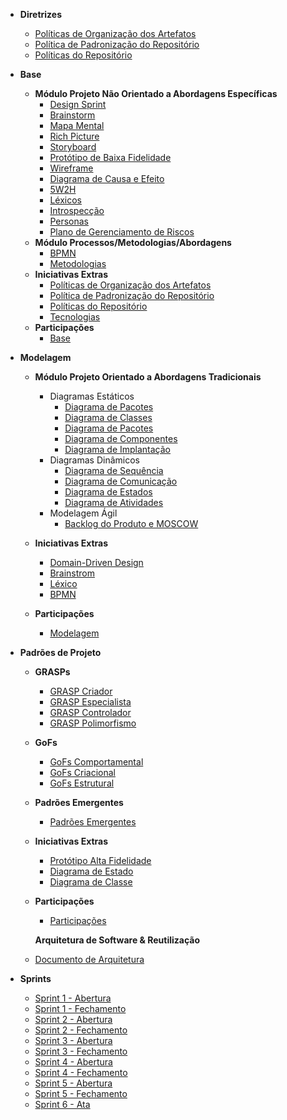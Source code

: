 <!-- docs/_sidebar.md -->

- **Diretrizes**
    - [Políticas de Organização dos Artefatos](./politicas/politicas_artefatos.md)
    - [Política de Padronização do Repositório](./politicas/politicas_padronizacao.md)
    - [Políticas do Repositório](./politicas/politicas_repositorio.md)

- **Base**

  - **Módulo Projeto Não Orientado a Abordagens Específicas**
    - [Design Sprint](base/design_sprint.md)
    - [Brainstorm](base/brainstorm.md)
    - [Mapa Mental](base/mapa_mental.md)
    - [Rich Picture](base/rich_picture.md)
    - [Storyboard](base/storyboard.md)
    - [Protótipo de Baixa Fidelidade](base/prototipo_baixa_fidelidade.md)
    - [Wireframe](base/wireframe.md)
    - [Diagrama de Causa e Efeito](base/diagrama_causa_efeito.md)
    - [5W2H](base/5w2h.md)
    - [Léxicos](base/l%C3%A9xico.md)
    - [Introspecção](base/introspeccao.md)
    - [Personas](base/personas.md)
    - [Plano de Gerenciamento de Riscos](base/tap.md)
  - **Módulo Processos/Metodologias/Abordagens**
    - [BPMN](base/bpmn.md)
    - [Metodologias](base/metodologia.md)
  - **Iniciativas Extras**
    - [Políticas de Organização dos Artefatos](politicas/politicas_artefatos.md)
    - [Política de Padronização do Repositório](politicas/politicas_padronizacao.md)
    - [Políticas do Repositório](politicas/politicas_repositorio.md)
    - [Tecnologias](base/tecnologias.md)
  - **Participações**
    - [Base](base/participacoes_base.md)

- **Modelagem**

  - **Módulo Projeto Orientado a Abordagens Tradicionais**
    - Diagramas Estáticos
      - [Diagrama de Pacotes](modelagem/DiagramasEstaticos/DiagramaDePacotes.md)
      - [Diagrama de Classes](modelagem/diagrama_classe.md)
      - [Diagrama de Pacotes](modelagem/diagrama_pacotes.md)
      - [Diagrama de Componentes](modelagem/diagrama_componentes.md)
      - [Diagrama de Implantação](modelagem/diagrama_implantacao.md)
    - Diagramas Dinâmicos
        - [Diagrama de Sequência](modelagem/diagrama_sequencia.md)
        - [Diagrama de Comunicação](modelagem/diagrama_comunicacao.md)
        - [Diagrama de Estados](modelagem/diagrama_estados.md)
        - [Diagrama de Atividades](modelagem/diagrama_atividades.md)
    - Modelagem Ágil
        - [Backlog do Produto e MOSCOW](modelagem/backlog.md)
   - **Iniciativas Extras**
        - [Domain-Driven Design](modelagem/ddd.md)
        - [Brainstrom](base/brainstorm.md)
        - [Léxico](base/l%C3%A9xico.md)
        - [BPMN](base/bpmn.md)
 
   - **Participações**
        - [Modelagem](modelagem/participacoes_modelagem.md)

- **Padrões de Projeto**
    - **GRASPs**
        - [GRASP Criador](padroes_projeto/grasps/grasp_criador.md)
        - [GRASP Especialista](padroes_projeto/grasps/grasp_especialista.md)
        - [GRASP Controlador](padroes_projeto/grasps/grasp_controlador.md)
        - [GRASP Polimorfismo](padroes_projeto/grasps/grasp_polimorfismo.md)
    - **GoFs**
        - [GoFs Comportamental](padroes_projeto/gofs_comportamentais/comportamental.md)
        - [GoFs Criacional](padroes_projeto/gofs_criacionais/criacional.md)
        - [GoFs Estrutural](padroes_projeto/gofs_estruturais/estrutural.md)
    - **Padrões Emergentes**
      - [Padrões Emergentes](padroes_projeto/padroes_emergentes/padrao_emergente.md)
  - **Iniciativas Extras**
      - [Protótipo Alta Fidelidade](padroes_projeto/prototipo_alta_fidelidade.md)
      - [Diagrama de Estado](modelagem/diagrama_estados.md)
      - [Diagrama de Classe](modelagem/diagrama_classe.md)

  - **Participações**
    - [Participações](padroes_projeto/participacoes_padroes.md)
    
    **Arquitetura de Software & Reutilização**
  - [Documento de Arquitetura](arquitetura_reutilização/documento_de_arquitetura.md)


- **Sprints**
    - [Sprint 1 - Abertura](sprints/sprint1/abertura_sprint1.md)
    - [Sprint 1 - Fechamento](sprints/sprint1/fechamento_sprint1.md)
    - [Sprint 2 - Abertura](sprints/sprint2/abertura_sprint2.md)
    - [Sprint 2 - Fechamento](sprints/sprint2/fechamento_sprint2.md)
    - [Sprint 3 - Abertura](sprints/sprint3/abertura_sprint3.md)
    - [Sprint 3 - Fechamento](sprints/sprint3/fechamento_sprint3.md)
    - [Sprint 4 - Abertura](sprints/sprint4/abertura_sprint4.md)
    - [Sprint 4 - Fechamento](sprints/sprint4/fechamento_sprint4.md)
    - [Sprint 5 - Abertura](sprints/sprint5/abertura_sprint5.md)
    - [Sprint 5 - Fechamento](sprints/sprint5/fechamento_sprint5.md)
    - [Sprint 6 - Ata](sprints/sprint6/ata_sprint6.md)
